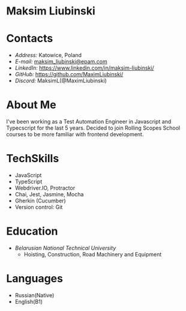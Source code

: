 # Maksim Liubinski

# Contacts

* *Address:* Katowice, Poland
* *E-mail:* maksim_liubinski@epam.com
* *LinkedIn:* https://www.linkedin.com/in/maksim-liubinski/
* *GitHub:* https://github.com/MaximLiubinski/
* *Discord:* MaksimL(@MaximLiubinski)

# About Me

I've been working as a Test Automation Engineer in Javascript and Typecscript for the last 5 years. 
Decided to join Rolling Scopes School courses to be more familiar with frontend development.

# TechSkills

* JavaScript
* TypeScript
* Webdriver.IO, Protractor
* Chai, Jest, Jasmine, Mocha
* Gherkin (Cucumber)
* Version control: Git

# Education

* *Belarusian National Technical University*
    + Hoisting, Construction, Road Machinery and Equipment

# Languages

* Russian(Native)
* English(B1)
